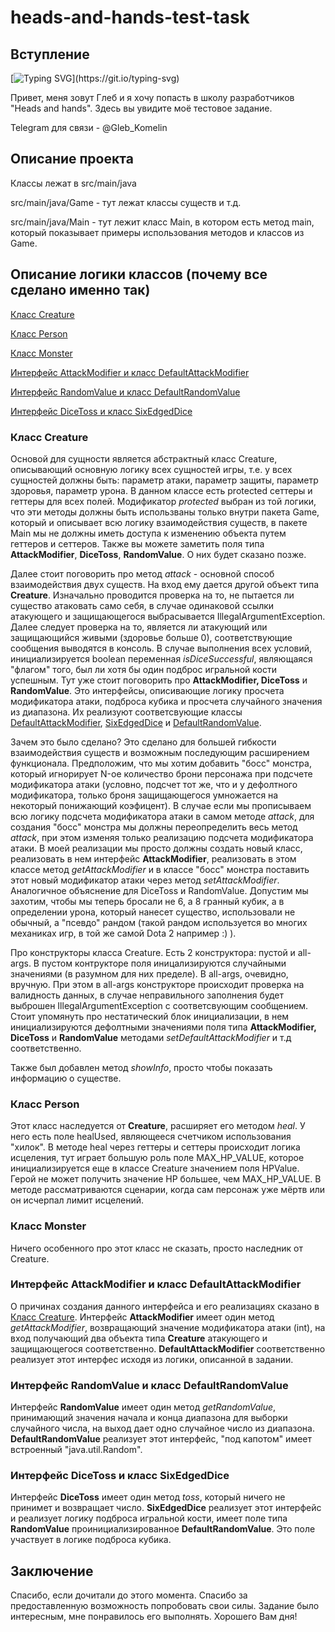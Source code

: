 # heads-and-hands-test-task
## Вступление
[![Typing SVG](https://readme-typing-svg.herokuapp.com?color=%2336BCF7&lines=HI+THERE!)](https://git.io/typing-svg)

Привет, меня зовут Глеб и я хочу попасть в школу разработчиков "Heads and hands". Здесь вы увидите моё тестовое задание.

Telegram для связи - @Gleb_Komelin


<a name="proj_descr"><h2>Описание проекта</h2></a>

Классы лежат в src/main/java

src/main/java/Game - тут лежат классы существ и т.д.

src/main/java/Main - тут лежит класс Main, в котором есть метод main, который показывает примеры использования методов и классов из Game.

<a name="logic_descr"><h2>Описание логики классов (почему все сделано именно так)</h2></a>

[Класс Creature](#creature_descr)

[Класс Person](#person_descr)

[Класс Monster](#monster_descr)

[Интерфейс AttackModifier и класс DefaultAttackModifier](#attack_modifier_descr)

[Интерфейс RandomValue и класс DefaultRandomValue](#random_value_descr)

[Интерфейс DiceToss и класс SixEdgedDice](#dice_toss_descr)

<a name="creature_descr"><h3>Класс Creature</h3></a>

Основой для сущности является абстрактный класс Creature, описывающий основную логику всех сущностей игры, т.е. у всех сущностей должны быть: параметр атаки, параметр защиты, параметр здоровья, параметр урона.
В данном классе есть protected сеттеры и геттеры для всех полей. Модификатор *protected* выбран из той логики, что эти методы должны быть использваны только внутри пакета Game, который и описывает всю логику взаимодействия существ, в пакете Main мы не должны иметь доступа к изменению объекта путем геттеров и сеттеров. Также вы можете заметить поля типа **AttackModifier**, **DiceToss**, **RandomValue**. О них будет сказано позже. 

Далее стоит поговорить про метод *attack* - основной способ взаимодействия двух существ. На вход ему дается другой объект типа **Creature**. Изначально проводится проверка на то, не пытается ли существо атаковать само себя, в случае одинаковой ссылки атакующего и защищающегося выбрасывается IllegalArgumentException. Далее следует проверка на то, является ли атакующий или защищающийся живыми (здоровье больше 0), соответствующие сообщения выводятся в консоль. В случае выполнения всех условий, инициализируется boolean переменная *isDiceSuccessful*, являющаяся "флагом" того, был ли хотя бы один подброс игральной кости успешным. Тут уже стоит поговорить про **AttackModifier, DiceToss** и **RandomValue**. Это интерфейсы, описивающие логику просчета модификатора атаки, подброса кубика и просчета случайного значения из диапазона. Их реализуют соответсвующие классы [DefaultAttackModifier](#attack_modifier_descr), [SixEdgedDice](#dice_toss_descr) и [DefaultRandomValue](#random_value_descr). 

Зачем это было сделано? Это сделано для большей гибкости взаимодействия существ и возможным последующим расширением функционала. Предположим, что мы хотим добавить "босс" монстра, который игнорирует N-ое количество брони персонажа при подсчете модификатора атаки (условно, подсчет тот же, что и у дефолтного модификатора, только броня защищающегося умножается на некоторый понижающий коэфицент). В случае если мы прописываем всю логику подсчета модификатора атаки в самом методе *attack*, для создания "босс" монстра мы должны переопределить весь метод *attack*, при этом изменяя только реализацию подсчета модификатора атаки. В моей реализации мы просто должны создать новый класс, реализовать в нем интерфейс **AttackModifier**, реализовать в этом классе метод *getAttackModifier* и в классе "босс" монстра поставить этот новый модификатор атаки через метод *setAttackModifier*. Аналогичное объяснение для DiceToss и RandomValue. Допустим мы захотим, чтобы мы теперь бросали не 6, а 8 гранный кубик, а в определении урона, который нанесет существо, использовали не обычный, а "псевдо" рандом (такой рандом используется во многих механиках игр, в той же самой Dota 2 например :) ).

Про конструкторы класса Creature. Есть 2 конструктора: пустой и all-args. В пустом контрукторе поля иницализируются случайными значениями (в разумном для них пределе). В all-args, очевидно, вручную. При этом в all-args конструкторе происходит проверка на валидность данных, в случае неправильного заполнения будет выброшен IllegalArgumentException с соответсвующим сообщением. Стоит упомянуть про нестатический блок инициализации, в нем инициализируются дефолтными значениями поля типа **AttackModifier, DiceToss** и **RandomValue** методами *setDefaultAttackModifier* и т.д соответственно.

Также был добавлен метод *showInfo*, просто чтобы показать информацию о существе.

<a name="person_descr"><h3>Класс Person</h3></a>

Этот класс наследуется от **Creature**, расширяет его методом *heal*. У него есть поле healUsed, являющееся счетчиком использования "хилок". В методе heal через геттеры и сеттеры происходит логика исцеления, тут играет большую роль поле MAX_HP_VALUE, которое инициализируется еще в классе Creature значением поля HPValue. Герой не может получить значение HP большее, чем MAX_HP_VALUE. В методе рассматриваются сценарии, когда сам персонаж уже мёртв или он исчерпал лимит исцелений. 

<a name="monster_descr"><h3>Класс Monster</h3></a>

Ничего особенного про этот класс не сказать, просто наследник от Creature.

<a name="attack_modifier_descr"><h3>Интерфейс AttackModifier и класс DefaultAttackModifier</h3></a>

О причинах создания данного интерфейса и его реализациях сказано в [Класс Creature](#creature_descr). Интерфейс **AttackModifier** имеет один метод *getAttackModifier*, возвращающий значение модификатора атаки (int), на вход получающий два объектa типа **Creature** атакующего и защищающегося соответственно. **DefaultAttackModifier** соответственно реализует этот интерфес исходя из логики, описанной в задании.

<a name="random_value_descr"><h3>Интерфейс RandomValue и класс DefaultRandomValue</h3></a>

Интерфейс **RandomValue** имеет один метод *getRandomValue*, принимающий значения начала и конца диапазона для выборки случайного числа, на выход дает одно случайное число из диапазона. **DefaultRandomValue** реализует этот интерфейс, "под капотом" имеет встроенный "java.util.Random".

<a name="dice_toss_descr"><h3>Интерфейс DiceToss и класс SixEdgedDice</h3></a>

Интерфейс **DiceToss** имеет один метод *toss*, который ничего не принимет и возвращает число. **SixEdgedDice** реализует этот интерфейс и реализует логику подброса игральной кости, имеет поле типа **RandomValue** проинициализированное **DefaultRandomValue**. Это поле участвует в логике подброса кубика.

## Заключение

Спасибо, если дочитали до этого момента. Спасибо за предоставленную возможность попробовать свои силы. Задание было интересным, мне понравилось его выполнять. Хорошего Вам дня!
